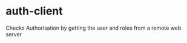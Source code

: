auth-client
===========

Checks Authorisation by getting the user and roles from a remote web server
